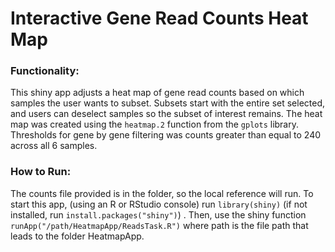 # Interactive Gene Read Counts Heat Map

### Functionality:

This shiny app adjusts a heat map of gene read counts based on which samples the user wants to subset. Subsets start with the entire set selected, and users can deselect samples so the subset of interest remains. The heat map was created using the `heatmap.2` function from the `gplots` library. Thresholds for gene by gene filtering was counts greater than equal to 240 across all 6 samples.

### How to Run:

The counts file provided is in the folder, so the local reference will run. To start this app, (using an R or RStudio console) run `library(shiny)` (if not installed, run `install.packages("shiny")`) . Then, use the shiny function `runApp("/path/HeatmapApp/ReadsTask.R")` where path is the file path that leads to the folder HeatmapApp.

